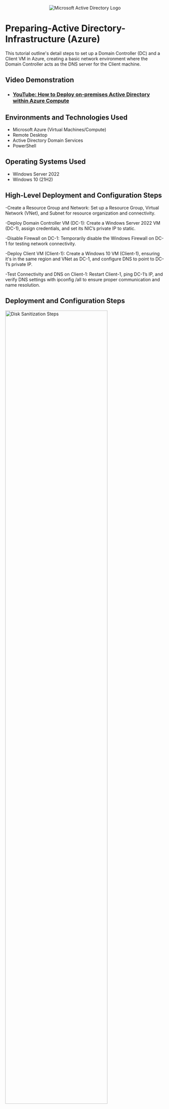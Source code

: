 <p align="center">
<img src="https://i.imgur.com/pU5A58S.png" alt="Microsoft Active Directory Logo"/>
</p>

<h1>Preparing-Active Directory-Infrastructure (Azure)</h1>
This tutorial outline's detail steps to set up a Domain Controller (DC) and a Client VM in Azure, creating a basic network environment where the Domain Controller acts as the DNS server for the Client machine.<br />


<h2>Video Demonstration</h2>

- ### [YouTube: How to Deploy on-premises Active Directory within Azure Compute](https://www.youtube.com)

<h2>Environments and Technologies Used</h2>

- Microsoft Azure (Virtual Machines/Compute)
- Remote Desktop
- Active Directory Domain Services
- PowerShell

<h2>Operating Systems Used </h2>

- Windows Server 2022
- Windows 10 (21H2)

<h2>High-Level Deployment and Configuration Steps</h2>

-Create a Resource Group and Network: Set up a Resource Group, Virtual Network (VNet), and Subnet for resource organization and connectivity.

-Deploy Domain Controller VM (DC-1): Create a Windows Server 2022 VM (DC-1), assign credentials, and set its NIC’s private IP to static.

-Disable Firewall on DC-1: Temporarily disable the Windows Firewall on DC-1 for testing network connectivity.

-Deploy Client VM (Client-1): Create a Windows 10 VM (Client-1), ensuring it's in the same region and VNet as DC-1, and configure DNS to point to DC-1’s private IP.

-Test Connectivity and DNS on Client-1: Restart Client-1, ping DC-1’s IP, and verify DNS settings with ipconfig /all to ensure proper communication and name resolution.




<h2>Deployment and Configuration Steps</h2>

<p>
<img src="https://i.imgur.com/DJmEXEB.png" height="80%" width="80%" alt="Disk Sanitization Steps"/>
</p>
<p>
1.Create a Resource Group:

Go to the Azure portal and create a new resource group for organizing your resources.

2.Create a Virtual Network and Subnet:

Create a virtual network (VNet) to ensure network connectivity.
Define a subnet within the VNet for your Domain Controller VM.

3.Create the Domain Controller VM (Windows Server 2022):

Launch a Windows Server 2022 VM, naming it "DC-1."
Set up a username (labuser) and password (Cyberlab123!) during VM creation.

4.Set NIC Private IP to Static:

After the VM is created, go to the Network Interface (NIC) settings of the VM and set the Private IP address to be static.

5.Log into the VM and disable Windows Firewall (for testing connectivity):

Log into the VM using Remote Desktop Protocol (RDP).
Disable the Windows Firewall temporarily to test connectivity (do this with caution for testing purposes).



</p>
<br />

<p>
<img src="https://i.imgur.com/DJmEXEB.png" height="80%" width="80%" alt="Disk Sanitization Steps"/>
</p>
<p>
1.Create the Client VM (Windows 10) named “Client-1”:

Launch a Windows 10 VM named "Client-1."
Set up the username (labuser) and password (Cyberlab123!) during VM creation.

2.Attach Client-1 to the same region and Virtual Network as DC-1:

Ensure the VM is in the same Azure region and connected to the same Virtual Network (VNet) as the Domain Controller (DC-1).

3.Set DNS settings to DC-1’s Private IP:

After VM creation, go to Client-1’s network settings and set the DNS server to the private IP address of DC-1.

4.Restart Client-1 from the Azure Portal:

Use the Azure portal to restart the Client-1 VM.

5.Log in to Client-1 and test connectivity:

Log in to Client-1.
Attempt to ping DC-1’s private IP address and ensure the ping succeeds.

6.Check DNS settings on Client-1:

Open PowerShell on Client-1 and run ipconfig /all.
Verify that the DNS settings show DC-1’s private IP address.
</p>
<br />

